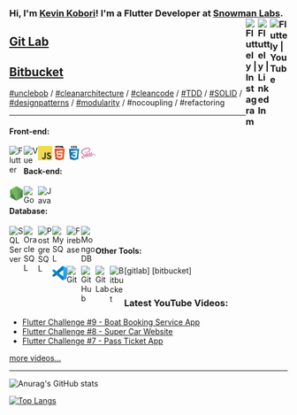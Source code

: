 ### Hi, I'm [Kevin Kobori][linkedin]! I'm a Flutter Developer at [Snowman Labs][snow]. [<img align="right" alt="Fluttely | YouTube" width="32px" src="https://upload.wikimedia.org/wikipedia/commons/thumb/0/09/YouTube_full-color_icon_%282017%29.svg/1280px-YouTube_full-color_icon_%282017%29.svg.png" />][youtube] [<img align="right" alt="Fluttely | LinkedIn" width="22px" src="https://image.flaticon.com/icons/png/512/174/174857.png" />][linkedin] [<img align="right" alt="Fluttely | Instagram" width="22px" src="https://upload.wikimedia.org/wikipedia/commons/thumb/e/e7/Instagram_logo_2016.svg/2048px-Instagram_logo_2016.svg.png" />][instagram]

## [Git Lab][gitlab]
## [Bitbucket][bitbucket]
[#unclebob][unclebob] / [#cleanarchitecture][cleanarchitecture] / [#cleancode][cleancode] / [#TDD][TDD] / [#SOLID][SOLID] / [#designpatterns][designpatterns] / [#modularity][modularity] / #nocoupling / #refactoring

---

#### Front-end:
<img align="left" alt="Flutter" width="26px" src="https://cdn.iconscout.com/icon/free/png-128/flutter-3521432-2944876.png" />
<img align="left" alt="Vue" width="26px" src="https://upload.wikimedia.org/wikipedia/commons/thumb/9/95/Vue.js_Logo_2.svg/555px-Vue.js_Logo_2.svg.png" />
<img align="left" alt="JavaScript" width="26px" src="https://raw.githubusercontent.com/github/explore/80688e429a7d4ef2fca1e82350fe8e3517d3494d/topics/javascript/javascript.png" />
<img align="left" alt="HTML5" width="26px" src="https://raw.githubusercontent.com/github/explore/80688e429a7d4ef2fca1e82350fe8e3517d3494d/topics/html/html.png" />
<img align="left" alt="CSS3" width="26px" src="https://raw.githubusercontent.com/github/explore/80688e429a7d4ef2fca1e82350fe8e3517d3494d/topics/css/css.png" />
<img align="left" alt="Sass" width="26px" src="https://raw.githubusercontent.com/github/explore/80688e429a7d4ef2fca1e82350fe8e3517d3494d/topics/sass/sass.png" />
<br />

#### Back-end:
<img align="left" alt="Node" width="26px" src="https://raw.githubusercontent.com/github/explore/80688e429a7d4ef2fca1e82350fe8e3517d3494d/topics/nodejs/nodejs.png" />
<img align="left" alt="Go" width="26px" src="https://img.icons8.com/color/452/golang.png" />
<img align="left" alt="Java" width="26px" src="https://cdn.iconscout.com/icon/free/png-256/java-43-569305.png" />
<br />

#### Database:
<img align="left" alt="SQLServer" width="26px" src="https://www.professional-nvr.ru/image/cache/catalog/products/microsoft-images/ms-sql-server-logo-1200x800.png" />
<img align="left" alt="OracleSQL" width="26px" src="https://apitlab.com/wp-content/uploads/2019/09/oracle_976885.png" />
<img align="left" alt="PostgreSQL" width="26px" src="https://upload.wikimedia.org/wikipedia/commons/thumb/2/29/Postgresql_elephant.svg/1200px-Postgresql_elephant.svg.png" />
<img align="left" alt="MySQL" width="26px" src="https://image.flaticon.com/icons/png/512/528/528260.png" />
<img align="left" alt="Firebase" width="26px" src="https://4.bp.blogspot.com/-rtNRVM3aIvI/XJX_U07Z-II/AAAAAAAAJXY/YpdOo490FTgdKOxM4qDG-2-EzcNFAWkKACK4BGAYYCw/s1600/logo%2Bfirebase%2Bicon.png" />
<img align="left" alt="MongoDB" width="26px" src="https://cdn.worldvectorlogo.com/logos/mongodb-icon-1.svg" />
<br />

#### Other Tools:
<img align="left" alt="Visual Studio Code" width="26px" src="https://raw.githubusercontent.com/github/explore/80688e429a7d4ef2fca1e82350fe8e3517d3494d/topics/visual-studio-code/visual-studio-code.png" />
<img align="left" alt="Git" width="26px" src="https://upload.wikimedia.org/wikipedia/commons/thumb/3/3f/Git_icon.svg/1024px-Git_icon.svg.png" />
<img align="left" alt="GitHub" width="26px" src="https://cdn.iconscout.com/icon/free/png-128/github-3089487-2567439.png" />
<img align="left" alt="GitLab" width="26px" src="https://cdn.worldvectorlogo.com/logos/gitlab.svg" />[gitlab]
<img align="left" alt="Bitbucket" width="26px" src="https://upload.wikimedia.org/wikipedia/commons/thumb/0/0e/Bitbucket-blue-logomark-only.svg/1200px-Bitbucket-blue-logomark-only.svg.png" />[bitbucket]

<br />
<br />

### Latest YouTube Videos:

<!-- YOUTUBE:START -->
- [Flutter Challenge #9 - Boat Booking Service App](https://www.youtube.com/watch?v=n9ds-cum2io)
- [Flutter Challenge #8 - Super Car Website](https://www.youtube.com/watch?v=0sXkDJoJCJE&t=89s)
- [Flutter Challenge #7 - Pass Ticket App](https://www.youtube.com/watch?v=UXw6cv9uaNk)
<!-- YOUTUBE:END -->

[more videos...][youtube]

---

[youtube]: https://www.youtube.com/channel/UC8UvYtP9aJqdI-FGWctCliQ
[instagram]: https://www.instagram.com/kevinkobori/
[linkedin]: https://www.linkedin.com/in/kevin-kobori-646701197/
[snow]: https://www.snowmanlabs.com/
[unclebob]: https://www.cleancoders.com/
[cleanarchitecture]: https://blog.cleancoder.com/uncle-bob/2012/08/13/the-clean-architecture.html
[cleancode]: https://www.cleancoders.com/series/clean-code
[TDD]: https://www.cleancoders.com/series/clean-code
[SOLID]: https://www.youtube.com/watch?v=zHiWqnTWsn4
[designpatterns]: https://cleancoders.com/episode/clean-code-episode-25
[modularity]: https://medium.com/hackernoon/applying-clean-architecture-on-web-application-with-modular-pattern-7b11f1b89011
[noacoplations]:
[refactoring]:
[gitlab]: https://gitlab.com/kevinkobori
[bitbucket]: https://bitbucket.org/kevinkoborisnow/
![Anurag's GitHub stats](https://github-readme-stats.vercel.app/api?username=kevinkobori&show_icons=true&theme=radical)

[![Top Langs](https://github-readme-stats.vercel.app/api/top-langs/?username=kevinkobori&langs_count=8)](https://github.com/kevinkobori/github-readme-stats)

